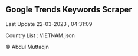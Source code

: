 

## Google Trends Keywords Scraper 
 
Last Update 22-03-2023 , 04:31:09

Country List :
VIETNAM.json



© Abdul Muttaqin 
